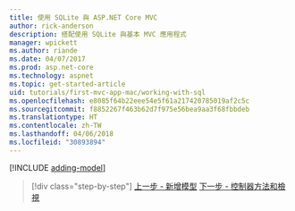 ```yaml
---
title: 使用 SQLite 與 ASP.NET Core MVC
author: rick-anderson
description: 搭配使用 SQLite 與基本 MVC 應用程式
manager: wpickett
ms.author: riande
ms.date: 04/07/2017
ms.prod: asp.net-core
ms.technology: aspnet
ms.topic: get-started-article
uid: tutorials/first-mvc-app-mac/working-with-sql
ms.openlocfilehash: e8085f64b22eee54e5f61a217420785019af2c5c
ms.sourcegitcommit: f8852267f463b62d7f975e56bea9aa3f68fbbdeb
ms.translationtype: HT
ms.contentlocale: zh-TW
ms.lasthandoff: 04/06/2018
ms.locfileid: "30893894"
---
```

[!INCLUDE [adding-model](../../includes/mvc-intro/sql.md)]

> [!div class="step-by-step"]
> [上一步 - 新增模型](adding-model.md)
> [下一步 - 控制器方法和檢視](controller-methods-views.md)
